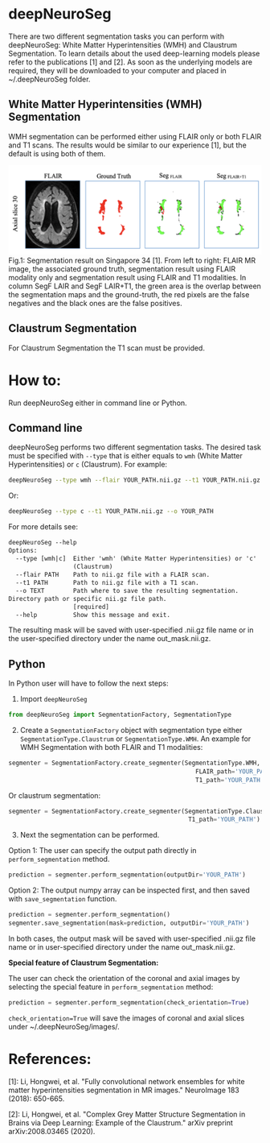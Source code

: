 # deepNeuroSeg
There are two different segmentation tasks you can perform with deepNeuroSeg: White Matter Hyperintensities (WMH) and Claustrum Segmentation. To learn details about the used deep-learning models please refer to the publications [1] and [2]. As soon as the underlying models are required, they will be downloaded to your computer and placed in ~/.deepNeuroSeg folder.

## White Matter Hyperintensities (WMH) Segmentation
WMH segmentation can be performed either using FLAIR only or both FLAIR and T1 scans. The results would be similar to our experience [1], but the default is using both of them.

![](https://github.com/RitaOlenchuk/deepNeuroSeg/blob/main/images/wmh_example.png?raw=true)
Fig.1: Segmentation result on Singapore 34 [1]. From left to right: FLAIR MR image, the associated ground truth, segmentation result using FLAIR modality only and segmentation result using FLAIR and T1 modalities. In column SegF LAIR and SegF LAIR+T1, the green area is the overlap between the segmentation maps and the ground-truth, the red pixels are the false negatives and the black ones are the false positives.

## Claustrum Segmentation
For Claustrum Segmentation the T1 scan must be provided. 

# How to:
Run deepNeuroSeg either in command line or Python.
## Command line
deepNeuroSeg performs two different segmentation tasks. The desired task must be specified with <code>--type</code> that is either equals to <code>wmh</code> (White Matter Hyperintensities) or <code>c</code> (Claustrum). For example:
```bash
deepNeuroSeg --type wmh --flair YOUR_PATH.nii.gz --t1 YOUR_PATH.nii.gz --o YOUR_PATH
```
Or: 
```bash
deepNeuroSeg --type c --t1 YOUR_PATH.nii.gz --o YOUR_PATH
```

For more details see:
```text
deepNeuroSeg --help
Options:
  --type [wmh|c]  Either 'wmh' (White Matter Hyperintensities) or 'c'
                  (Claustrum)
  --flair PATH    Path to nii.gz file with a FLAIR scan.
  --t1 PATH       Path to nii.gz file with a T1 scan.
  --o TEXT        Path where to save the resulting segmentation. Directory path or specific nii.gz file path.
                  [required]
  --help          Show this message and exit.
```
The resulting mask will be saved with user-specified .nii.gz file name or in the user-specified directory under the name out_mask.nii.gz.

## Python
In Python user will have to follow the next steps:
1. Import <code>deepNeuroSeg</code>
```python
from deepNeuroSeg import SegmentationFactory, SegmentationType
```
2. Create a <code>SegmentationFactory</code> object with segmentation type either <code>SegmentationType.Claustrum</code> or <code>SegmentationType.WMH</code>. An example for WMH Segmentation with both FLAIR and T1 modalities:
```python
segmenter = SegmentationFactory.create_segmenter(SegmentationType.WMH, 
                                                    FLAIR_path='YOUR_PATH',
                                                    T1_path='YOUR_PATH')
```
Or claustrum segmentation:
```python
segmenter = SegmentationFactory.create_segmenter(SegmentationType.Claustrum, 
                                                  T1_path='YOUR_PATH')
```

3. Next the segmentation can be performed.
   
Option 1: The user can specify the output path directly in <code>perform_segmentation</code> method.
```python
prediction = segmenter.perform_segmentation(outputDir='YOUR_PATH')
```
Option 2: The output numpy array can be inspected first, and then saved with <code>save_segmentation</code> function.

```python
prediction = segmenter.perform_segmentation()
segmenter.save_segmentation(mask=prediction, outputDir='YOUR_PATH')
```
In both cases, the output mask will be saved with user-specified .nii.gz file name or in user-specified directory under the name out_mask.nii.gz.

**Special feature of Claustrum Segmentation:**

The user can check the orientation of the coronal and axial images by selecting the special feature in <code>perform_segmentation</code> method:
```python
prediction = segmenter.perform_segmentation(check_orientation=True)
```
<code>check_orientation=True</code> will save the images of coronal and axial slices under ~/.deepNeuroSeg/images/.


# References:

[1]: Li, Hongwei, et al. "Fully convolutional network ensembles for white matter hyperintensities segmentation in MR images." NeuroImage 183 (2018): 650-665.

[2]: Li, Hongwei, et al. "Complex Grey Matter Structure Segmentation in Brains via Deep Learning: Example of the Claustrum." arXiv preprint arXiv:2008.03465 (2020).